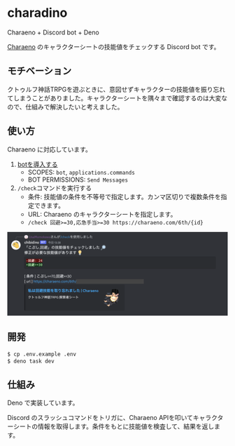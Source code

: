 # charadino

Charaeno + Discord bot + Deno

[Charaeno](https://charaeno.com/) のキャラクターシートの技能値をチェックする
Discord bot です。

## モチベーション

クトゥルフ神話TRPGを遊ぶときに、意図せずキャラクターの技能値を振り忘れてしまうことがありました。キャラクターシートを隅々まで確認するのは大変なので、仕組みで解決したいと考えました。

## 使い方

Charaeno に対応しています。

1. [botを導入する](https://discord.com/api/oauth2/authorize?client_id=1129353036876230698&permissions=2048&scope=bot%20applications.commands)
   - SCOPES: `bot`, `applications.commands`
   - BOT PERMISSIONS: `Send Messages`
2. `/check`コマンドを実行する
   - 条件:
     技能値の条件を不等号で指定します。カンマ区切りで複数条件を指定できます。
   - URL: Charaeno のキャラクターシートを指定します。
   - `/check 回避>=30,応急手当>=30 https://charaeno.com/6th/{id}`

![/checkが返す結果](./docs/check.png)

## 開発

```shell
$ cp .env.example .env
$ deno task dev
```

## 仕組み

Deno で実装しています。

Discord のスラッシュコマンドをトリガに、Charaeno
APIを叩いてキャラクターシートの情報を取得します。条件をもとに技能値を検査して、結果を返します。
